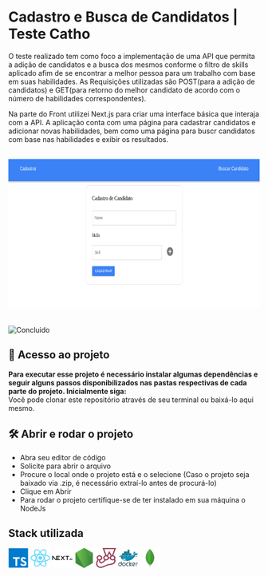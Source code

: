 # Cadastro e Busca de Candidatos | Teste Catho



O teste realizado tem como foco a implementação de uma API que permita a adição de candidatos e a busca dos mesmos conforme o filtro de skills aplicado afim de se encontrar a melhor pessoa para um trabalho com base em suas habilidades.
As Requisições utilizadas são POST(para a adição de candidatos) e GET(para retorno do melhor candidato de acordo com o número de habilidades correspondentes). 

Na parte do Front utilizei Next.js para criar uma interface básica que interaja com a API. A aplicação conta com uma página para cadastrar candidatos e adicionar novas habilidades, bem como uma página para buscr candidatos com base nas habilidades e exibir os resultados.

<br>
<img src="assets/tela1.png" width=100% height=300>
<br><br>

![Concluido](http://img.shields.io/static/v1?label=STATUS&message=CONCLUIDO&color=GREEN&style=for-the-badge)

## 📁 Acesso ao projeto

**Para executar esse projeto é necessário instalar algumas dependências e seguir alguns passos disponibilizados nas pastas respectivas de cada parte do projeto. Inicialmente siga:**
<br>
Você pode clonar este repositório através de seu terminal ou baixá-lo aqui mesmo.

## 🛠️ Abrir e rodar o projeto

- Abra seu editor de código
- Solicite para abrir o arquivo 
- Procure o local onde o projeto está e o selecione (Caso o projeto seja baixado via .zip, é necessário extraí-lo antes de procurá-lo)
- Clique em Abrir
- Para rodar o projeto certifique-se de ter instalado em sua máquina o NodeJs

## Stack utilizada

<img alt="ts" src="https://github.com/devicons/devicon/blob/master/icons//typescript/typescript-original.svg" width="40" height="40" /> <img alt="React" src="https://github.com/devicons/devicon/blob/master/icons/react/react-original.svg" width="40" height="40" /> <img alt="NextJs" src="https://github.com/devicons/devicon/blob/master/icons/nextjs/nextjs-original-wordmark.svg" width="40" height="40" /> <img alt="node-js" src="https://github.com/devicons/devicon/blob/master/icons/nodejs/nodejs-original.svg" width="40" height="40" /> <img alt="Jest" src="https://github.com/devicons/devicon/blob/master/icons/jest/jest-plain.svg" width="40" height="40" /> <img alt="Docker" src="https://github.com/devicons/devicon/blob/master/icons/docker/docker-original-wordmark.svg" width="40" height="40" /> <img alt="MONGODB" src="https://github.com/devicons/devicon/blob/master/icons/mongodb/mongodb-original.svg" width="40" height="40" />


